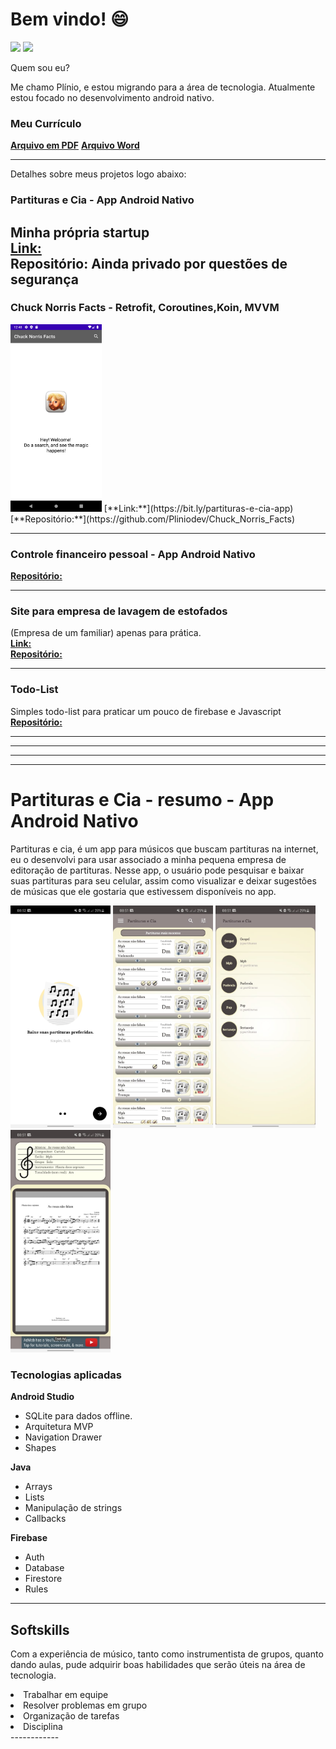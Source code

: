 # Bem vindo! 😄
<div>
<img height="180em" src="https://github-readme-stats.vercel.app/api?username=pliniodev&show_icons=true&theme=dracula&include_all_commits=true&count_private=true"/>
<img height="180em" src="https://github-readme-stats.vercel.app/api/top-langs/?username=pliniodev&layout=compact&langs_count=8&theme=dracula&count_private=true"/>
<!--[![willianrod's wakatime stats](https://github-readme-stats.vercel.app/api/wakatime?username=pliniodev)](https://github.com/anuraghazra/github-readme-stats)-->
<div>
<!--[![Top Langs](https://github-readme-stats.vercel.app/api/top-langs/?username=pliniodev)](https://github.com/anuraghazra/github-readme-stats)-->


Quem sou eu?
<p>Me chamo Plínio, e estou migrando para a área de tecnologia. Atualmente estou focado no desenvolvimento android nativo.</p>

### Meu Currículo
[**Arquivo em PDF**](https://github.com/Pliniodev/Pliniodev/blob/main/Curr%C3%ADculo%20tecnologia%20Pl%C3%ADnio.pdf)
[**Arquivo Word**](https://github.com/Pliniodev/Pliniodev/blob/main/Curr%C3%ADculo%20tecnologia%20Pl%C3%ADnio.doc)

------------

Detalhes sobre meus projetos logo abaixo:

### Partituras e Cia - App Android Nativo
Minha própria startup<br>
[**Link:**](https://bit.ly/partituras-e-cia-app) <br>
**Repositório:** Ainda privado por questões de segurança
[]()
------------

### Chuck Norris Facts - Retrofit, Coroutines,Koin, MVVM
<img height="300em" src="https://github.com/Pliniodev/Pliniodev/blob/main/Screenshot_20210422_214854.png"/>
[**Link:**](https://bit.ly/partituras-e-cia-app) <br>
[**Repositório:**](https://github.com/Pliniodev/Chuck_Norris_Facts) 

------------

### Controle financeiro pessoal - App Android Nativo
[**Repositório:**](https://github.com/Pliniodev/Controle-financeiro-pessoal) 

------------

### Site para empresa de lavagem de estofados 
(Empresa de um familiar) apenas para prática.<br>
[**Link:**](https://emanuel-lavagemaseco.web.app/) <br>
[**Repositório:**](https://github.com/Pliniodev/Lavagemaseco) 

------------

### Todo-List
Simples todo-list para praticar um pouco de firebase e Javascript
[**Repositório:**](https://github.com/Pliniodev/TodoList)  

------------
------------
------------
------------

# Partituras e Cia - resumo - App Android Nativo
<p>Partituras e cia, é um app para músicos que buscam partituras na internet, eu o desenvolvi para usar associado a minha pequena empresa de editoração de partituras.
Nesse app, o usuário pode pesquisar e baixar suas partituras para seu celular, assim como visualizar e deixar sugestões de músicas que ele gostaria que estivessem disponíveis no app.</p>

<p>
  <img src="https://github.com/Pliniodev/Pliniodev/blob/main/WhatsApp%20Image%202021-01-29%20at%2008.53.15.jpeg" width = "160" heigth = "500"/>
  <img src="https://github.com/Pliniodev/Pliniodev/blob/main/WhatsApp%20Image%202021-01-29%20at%2008.53.15%20(4).jpeg" width = "160" heigth = "500"/>
  <img src="https://github.com/Pliniodev/Pliniodev/blob/main/WhatsApp%20Image%202021-01-29%20at%2008.53.15%20(3).jpeg" width = "160" heigth = "500"/>
  <img src="https://github.com/Pliniodev/Pliniodev/blob/main/WhatsApp%20Image%202021-01-29%20at%2008.53.15%20(1).jpeg" width = "160" heigth = "500"/>
  
<p/>

### Tecnologias aplicadas
**Android Studio**
* SQLite para dados offline.
* Arquitetura MVP
* Navigation Drawer
* Shapes

**Java**
* Arrays
* Lists
* Manipulação de strings
* Callbacks

**Firebase**
* Auth
* Database
* Firestore
* Rules


------------------------
<h2>
Softskills
</h2>
<p>Com a experiência de músico, tanto como instrumentista de grupos, quanto dando aulas, pude adquirir boas habilidades que serão úteis na área de tecnologia.
</p>
<li>Trabalhar em equipe</li><li>Resolver problemas em grupo</li><li>Organização de tarefas</li><li>Disciplina</li>
------------



<!--
**Pliniodev/Pliniodev** is a ✨ _special_ ✨ repository because its `README.md` (this file) appears on your GitHub profile.

Here are some ideas to get you started:

- 🔭 I’m currently working on ...
- 🌱 I’m currently learning ...
- 👯 I’m looking to collaborate on ...
- 🤔 I’m looking for help with ...
- 💬 Ask me about ...
- 📫 How to reach me: ...
- 😄 Pronouns: ...
- ⚡ Fun fact: ...

